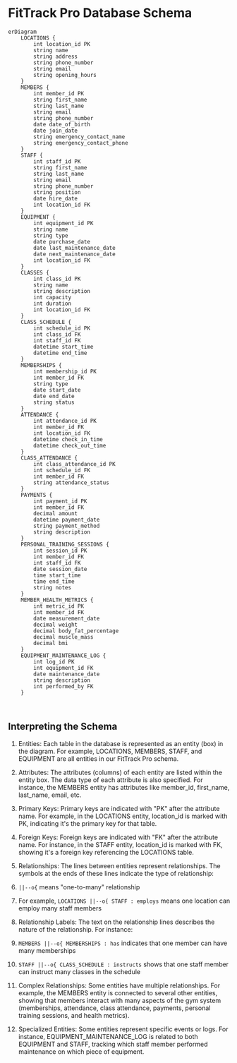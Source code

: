 # FitTrack Pro Database Schema

```mermaid
erDiagram
    LOCATIONS {
        int location_id PK
        string name
        string address
        string phone_number
        string email
        string opening_hours
    }
    MEMBERS {
        int member_id PK
        string first_name
        string last_name
        string email
        string phone_number
        date date_of_birth
        date join_date
        string emergency_contact_name
        string emergency_contact_phone
    }
    STAFF {
        int staff_id PK
        string first_name
        string last_name
        string email
        string phone_number
        string position
        date hire_date
        int location_id FK
    }
    EQUIPMENT {
        int equipment_id PK
        string name
        string type
        date purchase_date
        date last_maintenance_date
        date next_maintenance_date
        int location_id FK
    }
    CLASSES {
        int class_id PK
        string name
        string description
        int capacity
        int duration
        int location_id FK
    }
    CLASS_SCHEDULE {
        int schedule_id PK
        int class_id FK
        int staff_id FK
        datetime start_time
        datetime end_time
    }
    MEMBERSHIPS {
        int membership_id PK
        int member_id FK
        string type
        date start_date
        date end_date
        string status
    }
    ATTENDANCE {
        int attendance_id PK
        int member_id FK
        int location_id FK
        datetime check_in_time
        datetime check_out_time
    }
    CLASS_ATTENDANCE {
        int class_attendance_id PK
        int schedule_id FK
        int member_id FK
        string attendance_status
    }
    PAYMENTS {
        int payment_id PK
        int member_id FK
        decimal amount
        datetime payment_date
        string payment_method
        string description
    }
    PERSONAL_TRAINING_SESSIONS {
        int session_id PK
        int member_id FK
        int staff_id FK
        date session_date
        time start_time
        time end_time
        string notes
    }
    MEMBER_HEALTH_METRICS {
        int metric_id PK
        int member_id FK
        date measurement_date
        decimal weight
        decimal body_fat_percentage
        decimal muscle_mass
        decimal bmi
    }
    EQUIPMENT_MAINTENANCE_LOG {
        int log_id PK
        int equipment_id FK
        date maintenance_date
        string description
        int performed_by FK
    }

    
```

## Interpreting the Schema

1. Entities: Each table in the database is represented as an entity (box) in the diagram. For example, LOCATIONS, MEMBERS, STAFF, and EQUIPMENT are all entities in our FitTrack Pro schema.
2. Attributes: The attributes (columns) of each entity are listed within the entity box. The data type of each attribute is also specified. For instance, the MEMBERS entity has attributes like member_id, first_name, last_name, email, etc.
3. Primary Keys: Primary keys are indicated with "PK" after the attribute name. For example, in the LOCATIONS entity, location_id is marked with PK, indicating it's the primary key for that table.
4. Foreign Keys: Foreign keys are indicated with "FK" after the attribute name. For instance, in the STAFF entity, location_id is marked with FK, showing it's a foreign key referencing the LOCATIONS table.
5. Relationships: The lines between entities represent relationships. The symbols at the ends of these lines indicate the type of relationship:

6. `||--o{` means "one-to-many" relationship
7. For example, `LOCATIONS ||--o{ STAFF : employs` means one location can employ many staff members



6. Relationship Labels: The text on the relationship lines describes the nature of the relationship. For instance:

1. `MEMBERS ||--o{ MEMBERSHIPS : has` indicates that one member can have many memberships
2. `STAFF ||--o{ CLASS_SCHEDULE : instructs` shows that one staff member can instruct many classes in the schedule



7. Complex Relationships: Some entities have multiple relationships. For example, the MEMBERS entity is connected to several other entities, showing that members interact with many aspects of the gym system (memberships, attendance, class attendance, payments, personal training sessions, and health metrics).
8. Specialized Entities: Some entities represent specific events or logs. For instance, EQUIPMENT_MAINTENANCE_LOG is related to both EQUIPMENT and STAFF, tracking which staff member performed maintenance on which piece of equipment.
